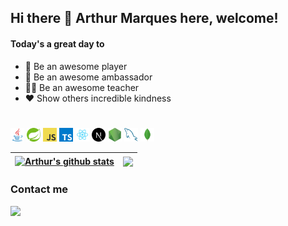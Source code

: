 ## Hi there 👋  Arthur Marques here, welcome!

#### Today's a great day to

- 🦾 Be an awesome player
- 👑 Be an awesome ambassador
- 👨‍🏫 Be an awesome teacher
- ❤️ Show others incredible kindness

# 

<code><img height="22" src="https://raw.githubusercontent.com/devicons/devicon/master/icons/java/java-original.svg"></code>
<code><img height="22" src="https://raw.githubusercontent.com/devicons/devicon/master/icons/spring/spring-original.svg"></code>
<code><img height="22" src="https://raw.githubusercontent.com/github/explore/80688e429a7d4ef2fca1e82350fe8e3517d3494d/topics/javascript/javascript.png"></code>
<code><img height="22" src="https://raw.githubusercontent.com/github/explore/80688e429a7d4ef2fca1e82350fe8e3517d3494d/topics/typescript/typescript.png"></code>
<code><img height="22" src="https://raw.githubusercontent.com/github/explore/80688e429a7d4ef2fca1e82350fe8e3517d3494d/topics/react/react.png"></code>
<code><img height="22" src="https://raw.githubusercontent.com/devicons/devicon/master/icons/nextjs/nextjs-original.svg"></code>
<code><img height="22" src="https://raw.githubusercontent.com/github/explore/80688e429a7d4ef2fca1e82350fe8e3517d3494d/topics/nodejs/nodejs.png"></code>
<code><img height="22" src="https://raw.githubusercontent.com/devicons/devicon/master/icons/mysql/mysql-original.svg"></code>
<code><img height="22" src="https://raw.githubusercontent.com/devicons/devicon/master/icons/mongodb/mongodb-original.svg"></code>


| <a href="https://github.com/arthur1470/"><img align="center" src="https://github-readme-stats.vercel.app/api?username=arthur1470&show_icons=true&theme=buefy&count_private=true&hide_border=true" alt="Arthur's github stats" /></a> | <a href="https://github.com/arthur1470/github-readme-stats"><img align="center" src="https://github-readme-stats.vercel.app/api/top-langs/?username=arthur1470&layout=compact&theme=buefy&hide_border=true" /></a> |
| ------------- | ------------- |

### Contact me 

<a href="https://www.linkedin.com/in/arthur-marques-dev/"><img height="22" src="https://img.shields.io/badge/LinkedIn-0077B5?style=for-the-badge&logo=linkedin&logoColor=white"></a>

<!--<a href=""><img height="22" src="https://img.shields.io/badge/Discord-5865F2?style=for-the-badge&logo=discord&logoColor=white"></a> -->
